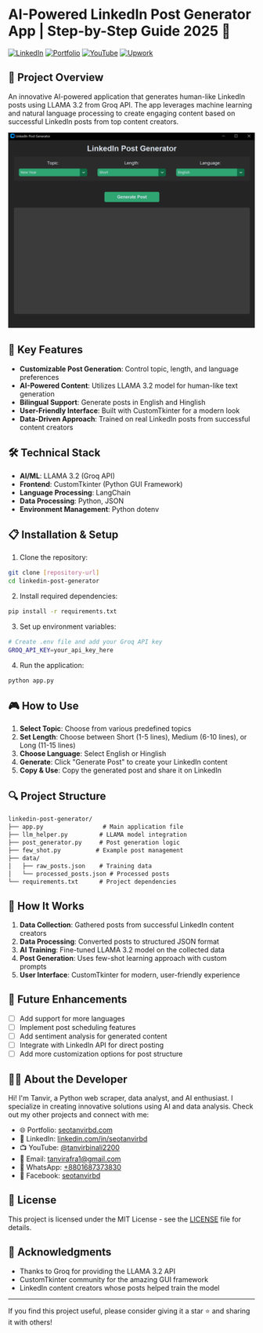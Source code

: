 # AI-Powered LinkedIn Post Generator App | Step-by-Step Guide 2025 🚀

[![LinkedIn](https://img.shields.io/badge/Connect%20on-LinkedIn-blue)](https://www.linkedin.com/in/seotanvirbd/)
[![Portfolio](https://img.shields.io/badge/Visit-Portfolio-green)](https://seotanvirbd.com/)
[![YouTube](https://img.shields.io/badge/Subscribe-YouTube-red)](https://www.youtube.com/@tanvirbinali2200)
[![Upwork](https://img.shields.io/badge/HireMe-Upwork-green)](https://www.upwork.com/freelancers/~010fc1db7bfe386976)

## 🎯 Project Overview

An innovative AI-powered application that generates human-like LinkedIn posts using LLAMA 3.2 from Groq API. The app leverages machine learning and natural language processing to create engaging content based on successful LinkedIn posts from top content creators.

![LinkedIn Post Generator Interface](https://github.com/seotanvirbd/Linkedin-Post-Generator/blob/main/linkedin_post_generator_customtkinter.png)

## 🌟 Key Features

- **Customizable Post Generation**: Control topic, length, and language preferences
- **AI-Powered Content**: Utilizes LLAMA 3.2 model for human-like text generation
- **Bilingual Support**: Generate posts in English and Hinglish
- **User-Friendly Interface**: Built with CustomTkinter for a modern look
- **Data-Driven Approach**: Trained on real LinkedIn posts from successful content creators

## 🛠️ Technical Stack

- **AI/ML**: LLAMA 3.2 (Groq API)
- **Frontend**: CustomTkinter (Python GUI Framework)
- **Language Processing**: LangChain
- **Data Processing**: Python, JSON
- **Environment Management**: Python dotenv

## 📋 Installation & Setup

1. Clone the repository:
```bash
git clone [repository-url]
cd linkedin-post-generator
```

2. Install required dependencies:
```bash
pip install -r requirements.txt
```

3. Set up environment variables:
```bash
# Create .env file and add your Groq API key
GROQ_API_KEY=your_api_key_here
```

4. Run the application:
```bash
python app.py
```

## 🎮 How to Use

1. **Select Topic**: Choose from various predefined topics
2. **Set Length**: Choose between Short (1-5 lines), Medium (6-10 lines), or Long (11-15 lines)
3. **Choose Language**: Select English or Hinglish
4. **Generate**: Click "Generate Post" to create your LinkedIn content
5. **Copy & Use**: Copy the generated post and share it on LinkedIn

## 🔍 Project Structure

```
linkedin-post-generator/
├── app.py                 # Main application file
├── llm_helper.py         # LLAMA model integration
├── post_generator.py     # Post generation logic
├── few_shot.py          # Example post management
├── data/
│   ├── raw_posts.json    # Training data
│   └── processed_posts.json # Processed posts
└── requirements.txt      # Project dependencies
```

## 🤖 How It Works

1. **Data Collection**: Gathered posts from successful LinkedIn content creators
2. **Data Processing**: Converted posts to structured JSON format
3. **AI Training**: Fine-tuned LLAMA 3.2 model on the collected data
4. **Post Generation**: Uses few-shot learning approach with custom prompts
5. **User Interface**: CustomTkinter for modern, user-friendly experience

## 🔮 Future Enhancements

- [ ] Add support for more languages
- [ ] Implement post scheduling features
- [ ] Add sentiment analysis for generated content
- [ ] Integrate with LinkedIn API for direct posting
- [ ] Add more customization options for post structure

## 👨‍💻 About the Developer

Hi! I'm Tanvir, a Python web scraper, data analyst, and AI enthusiast. I specialize in creating innovative solutions using AI and data analysis. Check out my other projects and connect with me:

- 🌐 Portfolio: [seotanvirbd.com](https://seotanvirbd.com/)
- 💼 LinkedIn: [linkedin.com/in/seotanvirbd](https://www.linkedin.com/in/seotanvirbd/)
- 📺 YouTube: [@tanvirbinali2200](https://www.youtube.com/@tanvirbinali2200)
- 📧 Email: tanvirafra1@gmail.com
- 💬 WhatsApp: [+8801687373830](https://api.whatsapp.com/send?phone=8801687373830)
- 📱 Facebook: [seotanvirbd](https://www.facebook.com/seotanvirbd)

## 📄 License

This project is licensed under the MIT License - see the [LICENSE](LICENSE) file for details.

## 🙏 Acknowledgments

- Thanks to Groq for providing the LLAMA 3.2 API
- CustomTkinter community for the amazing GUI framework
- LinkedIn content creators whose posts helped train the model

---

If you find this project useful, please consider giving it a star ⭐ and sharing it with others!
